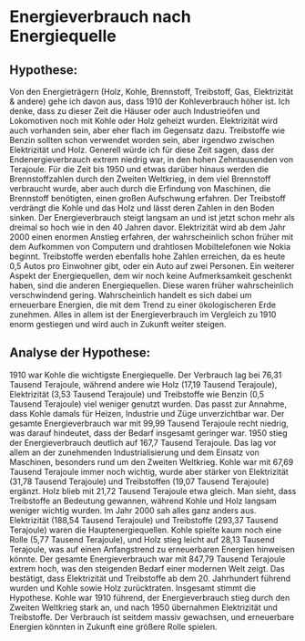 # Energieverbrauch nach Energiequelle

## Hypothese:
Von den Energieträgern (Holz, Kohle, Brennstoff, Treibstoff, Gas, Elektrizität & andere) gehe ich davon aus, dass 1910 der Kohleverbrauch höher ist. Ich denke, dass zu dieser Zeit die Häuser oder auch Industrieöfen und Lokomotiven noch mit Kohle oder Holz geheizt wurden. Elektrizität wird auch vorhanden sein, aber eher flach im Gegensatz dazu. Treibstoffe wie Benzin sollten schon verwendet worden sein, aber irgendwo zwischen Elektrizität und Holz.
Generell würde ich für diese Zeit sagen, dass der Endenergieverbrauch extrem niedrig war, in den hohen Zehntausenden von Terajoule.
Für die Zeit bis 1950 und etwas darüber hinaus werden die Brennstoffzahlen durch den Zweiten Weltkrieg, in dem viel Brennstoff verbraucht wurde, aber auch durch die Erfindung von Maschinen, die Brennstoff benötigten, einen großen Aufschwung erfahren. Der Treibstoff verdrängt die Kohle und das Holz und lässt deren Zahlen in den Boden sinken.
Der Energieverbrauch steigt langsam an und ist jetzt schon mehr als dreimal so hoch wie in den 40 Jahren davor.
Elektrizität wird ab dem Jahr 2000 einen enormen Anstieg erfahren, der wahrscheinlich schon früher mit dem Aufkommen von Computern und drahtlosen Mobiltelefonen wie Nokia beginnt. Treibstoffe werden ebenfalls hohe Zahlen erreichen, da es heute 0,5 Autos pro Einwohner gibt, oder ein Auto auf zwei Personen.
Ein weiterer Aspekt der Energiequellen, dem wir noch keine Aufmerksamkeit geschenkt haben, sind die anderen Energiequellen. Diese waren früher wahrscheinlich verschwindend gering. Wahrscheinlich handelt es sich dabei um erneuerbare Energien, die mit dem Trend zu einer ökologischeren Erde zunehmen.
Alles in allem ist der Energieverbrauch im Vergleich zu 1910 enorm gestiegen und wird auch in Zukunft weiter steigen.


## Analyse der Hypothese:
1910 war Kohle die wichtigste Energiequelle. Der Verbrauch lag bei 76,31 Tausend Terajoule, während andere wie Holz (17,19 Tausend Terajoule), Elektrizität (3,53 Tausend Terajoule) und Treibstoffe wie Benzin (0,5 Tausend Terajoule) viel weniger genutzt wurden. Das passt zur Annahme, dass Kohle damals für Heizen, Industrie und Züge unverzichtbar war. Der gesamte Energieverbrauch war mit 99,99 Tausend Terajoule recht niedrig, was darauf hindeutet, dass der Bedarf insgesamt geringer war.
1950 stieg der Energieverbrauch deutlich auf 167,7 Tausend Terajoule. Das lag vor allem an der zunehmenden Industrialisierung und dem Einsatz von Maschinen, besonders rund um den Zweiten Weltkrieg. Kohle war mit 67,69 Tausend Terajoule immer noch wichtig, wurde aber stärker von Elektrizität (31,78 Tausend Terajoule) und Treibstoffen (19,07 Tausend Terajoule) ergänzt. Holz blieb mit 21,72 Tausend Terajoule etwa gleich. Man sieht, dass Treibstoffe an Bedeutung gewannen, während Kohle und Holz langsam weniger wichtig wurden.
Im Jahr 2000 sah alles ganz anders aus. Elektrizität (188,54 Tausend Terajoule) und Treibstoffe (293,37 Tausend Terajoule) waren die Hauptenergiequellen. Kohle spielte kaum noch eine Rolle (5,77 Tausend Terajoule), und Holz stieg leicht auf 28,13 Tausend Terajoule, was auf einen Anfangstrend zu erneuerbaren Energien hinweisen könnte. Der gesamte Energieverbrauch war mit 847,79 Tausend Terajoule extrem hoch, was den steigenden Bedarf einer modernen Welt zeigt. Das bestätigt, dass Elektrizität und Treibstoffe ab dem 20. Jahrhundert führend wurden und Kohle sowie Holz zurücktraten.
Insgesamt stimmt die Hypothese. Kohle war 1910 führend, der Energieverbrauch stieg durch den Zweiten Weltkrieg stark an, und nach 1950 übernahmen Elektrizität und Treibstoffe. Der Verbrauch ist seitdem massiv gewachsen, und erneuerbare Energien könnten in Zukunft eine größere Rolle spielen.



